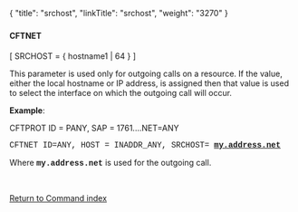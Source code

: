 {
    "title": "srchost",
    "linkTitle": "srchost",
    "weight": "3270"
}<span id="srchost"></span>

### 

#### CFTNET

\[ SRCHOST = { hostname1 | 64 } \]

This parameter is used only for outgoing calls on a resource. If
the value, either the local hostname or IP address, is assigned then that value is used
to select the interface on which the outgoing call will occur.

**Example**:

CFTPROT ID = PANY, SAP
= 1761....NET=ANY

<span style="font-family: 'Courier New', monospace;">CFTNET ID=ANY,
HOST = INADDR\_ANY, SRCHOST= </span><span style="font-family: 'Courier New', monospace;font-weight: bold;text-decoration: underline;">my.address.net</span>

Where <span style="font-family: 'Courier New', monospace;font-weight: bold;">my.address.net</span>
is used for the outgoing call.

 

[Return to Command index](../../)

